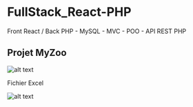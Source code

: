# FullStack_React-PHP
Front React / Back PHP - MySQL - MVC - POO - API REST PHP

## Projet MyZoo
![alt text](https://github.com/bezedache29/ProjetReact2/blob/master/img/myzoo.jpg)

Fichier Excel

![alt text](https://github.com/bezedache29/ProjetReact2/blob/master/img/excel.jpg)
